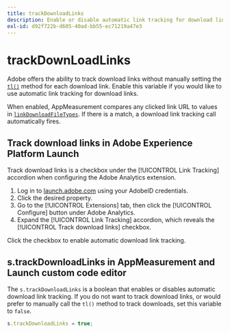 ```yaml
---
title: trackDownloadLinks
description: Enable or disable automatic link tracking for download links.
exl-id: d92f722b-d605-40ad-bb55-ec71219a47e3
---
```

# trackDownLoadLinks

Adobe offers the ability to track download links without manually setting the [`tl()`](../functions/tl-method.md) method for each download link. Enable this variable if you would like to use automatic link tracking for download links.

When enabled, AppMeasurement compares any clicked link URL to values in [`linkDownloadFileTypes`](linkdownloadfiletypes.md). If there is a match, a download link tracking call automatically fires.

## Track download links in Adobe Experience Platform Launch

Track download links is a checkbox under the [!UICONTROL Link Tracking] accordion when configuring the Adobe Analytics extension.

1. Log in to [launch.adobe.com](https://launch.adobe.com) using your AdobeID credentials.
2. Click the desired property.
3. Go to the [!UICONTROL Extensions] tab, then click the [!UICONTROL Configure] button under Adobe Analytics.
4. Expand the [!UICONTROL Link Tracking] accordion, which reveals the [!UICONTROL Track download links] checkbox.

Click the checkbox to enable automatic download link tracking.

## s.trackDownloadLinks in AppMeasurement and Launch custom code editor

The `s.trackDownloadLinks` is a boolean that enables or disables automatic download link tracking. If you do not want to track download links, or would prefer to manually call the `tl()` method to track downloads, set this variable to `false`.

```js
s.trackDownloadLinks = true;
```
